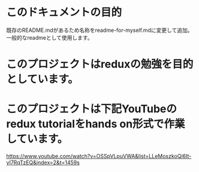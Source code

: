 # このドキュメントの目的
既存のREADME.mdがあるため名称をreadme-for-myself.mdに変更して追加。
一般的なreadmeとして使用します。

# このプロジェクトはreduxの勉強を目的としています。
# このプロジェクトは下記YouTubeのredux tutorialをhands on形式で作業しています。
https://www.youtube.com/watch?v=OSSpVLpuVWA&list=LLeMoszkoQi6It-yI7RqTzEQ&index=2&t=1459s

